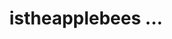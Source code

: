 ---
ee_id: '4395'
site: '1'
type: '2'
url: 2013-132-istheapplebeesondelcoparkdrinthesuburbsofdaytonopenrightnow.com
title: istheapplebees ...
year: 2013-2018
display_year: '2013'
medium: Website
dims:
pitch: ".....exactly the URL says. Would u believe me if I told u this took me 5 years
  to finish?"
ps:
live_url: http://istheapplebeesondelcoparkdrinthesuburbsofdaytonopenrightnow.com
related:
youtube:
related_code:
imgs: 2013-132-digital-db-02.jpg
subheading:
download:
add_credit:
commission:
layout: things-i-made
---